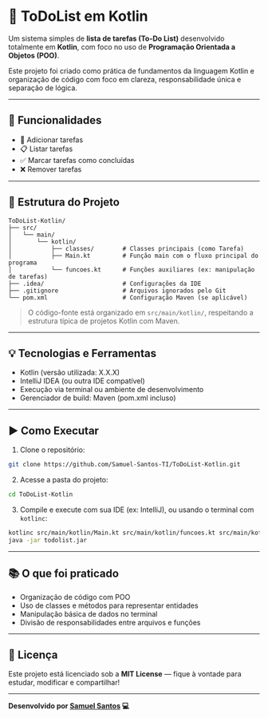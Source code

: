 
# 📝 ToDoList em Kotlin

Um sistema simples de **lista de tarefas (To-Do List)** desenvolvido totalmente em **Kotlin**, com foco no uso de **Programação Orientada a Objetos (POO)**.

Este projeto foi criado como prática de fundamentos da linguagem Kotlin e organização de código com foco em clareza, responsabilidade única e separação de lógica.

---

## 🚀 Funcionalidades

- 📌 Adicionar tarefas  
- 📋 Listar tarefas  
- ✅ Marcar tarefas como concluídas  
- ❌ Remover tarefas

---

## 📁 Estrutura do Projeto

```
ToDoList-Kotlin/
├── src/
│   └── main/
│       └── kotlin/
│           ├── classes/        # Classes principais (como Tarefa)
│           ├── Main.kt         # Função main com o fluxo principal do programa
│           └── funcoes.kt      # Funções auxiliares (ex: manipulação de tarefas)
├── .idea/                      # Configurações da IDE
├── .gitignore                  # Arquivos ignorados pelo Git
└── pom.xml                     # Configuração Maven (se aplicável)
```

> O código-fonte está organizado em `src/main/kotlin/`, respeitando a estrutura típica de projetos Kotlin com Maven.

---

## 💡 Tecnologias e Ferramentas

- Kotlin (versão utilizada: X.X.X)  
- IntelliJ IDEA (ou outra IDE compatível)  
- Execução via terminal ou ambiente de desenvolvimento  
- Gerenciador de build: Maven (pom.xml incluso)

---

## ▶️ Como Executar

1. Clone o repositório:
```bash
git clone https://github.com/Samuel-Santos-TI/ToDoList-Kotlin.git
```

2. Acesse a pasta do projeto:
```bash
cd ToDoList-Kotlin
```

3. Compile e execute com sua IDE (ex: IntelliJ), ou usando o terminal com `kotlinc`:
```bash
kotlinc src/main/kotlin/Main.kt src/main/kotlin/funcoes.kt src/main/kotlin/classes/*.kt -include-runtime -d todolist.jar
java -jar todolist.jar
```

---

## 📚 O que foi praticado

- Organização de código com POO  
- Uso de classes e métodos para representar entidades  
- Manipulação básica de dados no terminal  
- Divisão de responsabilidades entre arquivos e funções

---

## 📄 Licença

Este projeto está licenciado sob a **MIT License** — fique à vontade para estudar, modificar e compartilhar!

---

**Desenvolvido por [Samuel Santos](https://github.com/Samuel-Santos-TI) 💻**





